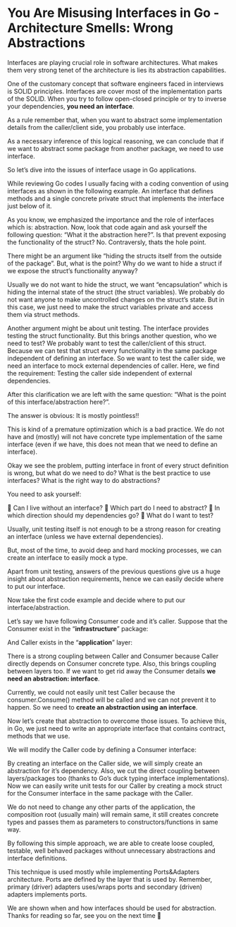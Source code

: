 # You Are Misusing Interfaces in Go - Architecture Smells: Wrong Abstractions
Interfaces are playing crucial role in software architectures. What makes them very strong tenet of the architecture is lies its abstraction capabilities.

One of the customary concept that software engineers faced in interviews is SOLID principles. Interfaces are cover most of the implementation parts of the SOLID. When you try to follow open-closed principle or try to inverse your dependencies, **you need an** **interface**.

As a rule remember that, when you want to abstract some implementation details from the caller/client side, you probably use interface.

As a necessary inference of this logical reasoning, we can conclude that if we want to abstract some package from another package, we need to use interface.

So let’s dive into the issues of interface usage in Go applications.

While reviewing Go codes I usually facing with a coding convention of using interfaces as shown in the following example. An interface that defines methods and a single concrete private struct that implements the interface just below of it.

As you know, we emphasized the importance and the role of interfaces which is: abstraction. Now, look that code again and ask yourself the following question: “What it the abstraction here?”. Is that prevent exposing the functionality of the struct? No. Contraversly, thats the hole point.

There might be an argument like “hiding the structs itself from the outside of the package”. But, what is the point? Why do we want to hide a struct if we expose the struct’s functionality anyway?

Usually we do not want to hide the struct, we want “encapsulation” which is hiding the internal state of the struct (the struct variables). We probably do not want anyone to make uncontrolled changes on the struct’s state. But in this case, we just need to make the struct variables private and access them via struct methods.

Another argument might be about unit testing. The interface provides testing the struct functionality. But this brings another question, who we need to test? We probably want to test the caller/client of this struct. Because we can test that struct every functionality in the same package independent of defining an interface. So we want to test the caller side, we need an interface to mock external dependencies of caller. Here, we find the requirement: Testing the caller side independent of external dependencies.

After this clarification we are left with the same question: “What is the point of this interface/abstraction here?”.

The answer is obvious: It is mostly pointless‼️

This is kind of a premature optimization which is a bad practice. We do not have and (mostly) will not have concrete type implementation of the same interface (even if we have, this does not mean that we need to define an interface).

Okay we see the problem, putting interface in front of every struct definition is wrong, but what do we need to do? What is the best practice to use interfaces? What is the right way to do abstractions?

You need to ask yourself:

📌 Can I live without an interface?
📌 Which part do I need to abstract?
📌 In which direction should my dependencies go?
📌 What do I want to test?

Usually, unit testing itself is not enough to be a strong reason for creating an interface (unless we have external dependencies).

But, most of the time, to avoid deep and hard mocking processes, we can create an interface to easily mock a type.

Apart from unit testing, answers of the previous questions give us a huge insight about abstraction requirements, hence we can easily decide where to put our interface.

Now take the first code example and decide where to put our interface/abstraction.

Let’s say we have following Consumer code and it’s caller. Suppose that the Consumer exist in the “**infrastructure**” package:

And Caller exists in the “**application**” layer:

There is a strong coupling between Caller and Consumer because Caller directly depends on Consumer concrete type. Also, this brings coupling between layers too. If we want to get rid away the Consumer details **we need an abstraction: interface**.

Currently, we could not easily unit test Caller because the consumer.Consume() method will be called and we can not prevent it to happen. So we need to **create an abstraction using an interface**.

Now let’s create that abstraction to overcome those issues. To achieve this, in Go, we just need to write an appropriate interface that contains contract, methods that we use.

We will modify the Caller code by defining a Consumer interface:

By creating an interface on the Caller side, we will simply create an abstraction for it’s dependency. Also, we cut the direct coupling between layers/packages too (thanks to Go’s duck typing interface implementations). Now we can easily write unit tests for our Caller by creating a mock struct for the Consumer interface in the same package with the Caller.

We do not need to change any other parts of the application, the composition root (usually main) will remain same, it still creates concrete types and passes them as parameters to constructors/functions in same way.

By following this simple approach, we are able to create loose coupled, testable, well behaved packages without unnecessary abstractions and interface definitions.

This technique is used mostly while implementing Ports&Adapters architecture. Ports are defined by the layer that is used by. Remember, primary (driver) adapters uses/wraps ports and secondary (driven) adapters implements ports.

We are shown when and how interfaces should be used for abstraction. Thanks for reading so far, see you on the next time 🚀